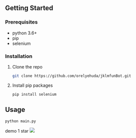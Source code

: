
<!-- GETTING STARTED -->
## Getting Started



### Prerequisites

* python 3.6+
* pip
* selenium 


### Installation

1. Clone the repo
   ```sh
   git clone https://github.com/orelyehuda/jklmfunBot.git
   ```
3. Install pip packages
   ```sh
   pip install selenium
   ```
   


<!-- USAGE EXAMPLES -->
## Usage


   ```sh
   python main.py
   ```

demo 1 star
![](sample1.gif)


